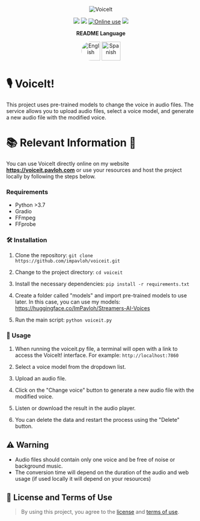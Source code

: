 <div align="center">
  
![VoiceIt](https://i.imgur.com/DendqCA.png)
  
<a href="https://github.com/ImPavloh/VoiceIt" target="_blank"><img src="https://img.shields.io/github/license/impavloh/voiceit?style=for-the-badge&logo=github&logoColor=white"></a>
<a href="https://twitter.com/ImPavloh" target="_blank"><img src="https://img.shields.io/badge/Follow-%231DA1F2.svg?style=for-the-badge&logo=twitter&logoColor=white"></a>
<a href="https://voiceit.pavloh.com" target="_blank"><img alt="Online use" src="https://img.shields.io/badge/WEBSITE-401769?style=for-the-badge&logo=react&logoColor=white"></a>
<a href="https://huggingface.co/spaces/ImPavloh/voiceit/tree/main" target="_blank"><img src="https://img.shields.io/badge/HuggingFace-%23E06011.svg?style=for-the-badge"></a>

<p><strong>README Language</strong></p>
<a href="README.md"><img alt="English" src="https://unpkg.com/language-icons/icons/en.svg" width="50px" style="border-top-left-radius: 25px; border-bottom-left-radius: 25px;"></a>
<a href="README_es.md"><img alt="Spanish" src="https://unpkg.com/language-icons/icons/es.svg" width="50px"></a>

</div>

# 🎙️ VoiceIt!

This project uses pre-trained models to change the voice in audio files. The service allows you to upload audio files, select a voice model, and generate a new audio file with the modified voice.

# 📚 Relevant Information 🚀

You can use VoiceIt directly online on my website **https://voiceit.pavloh.com** or use your resources and host the project locally by following the steps below.

### Requirements

- Python >3.7
- Gradio
- FFmpeg
- FFprobe

### 🛠️ Installation

1. Clone the repository:
`git clone https://github.com/impavloh/voiceit.git`

2. Change to the project directory:
`cd voiceit`

3. Install the necessary dependencies:
`pip install -r requirements.txt`

4. Create a folder called "models" and import pre-trained models to use later. In this case, you can use my models: 
https://huggingface.co/ImPavloh/Streamers-AI-Voices

5. Run the main script:
`python voiceit.py`

### 📝 Usage

1. When running the voiceit.py file, a terminal will open with a link to access the VoiceIt! interface. For example: `http://localhost:7860`

2. Select a voice model from the dropdown list.

3. Upload an audio file.

4. Click on the "Change voice" button to generate a new audio file with the modified voice.

5. Listen or download the result in the audio player.

6. You can delete the data and restart the process using the "Delete" button.

## ⚠️ Warning

- Audio files should contain only one voice and be free of noise or background music.
- The conversion time will depend on the duration of the audio and web usage (if used locally it will depend on your resources)

## 📝 License and Terms of Use

> By using this project, you agree to the [license](https://raw.githubusercontent.com/ImPavloh/VoiceIt/main/LICENSE) and [terms of use](https://raw.githubusercontent.com/ImPavloh/VoiceIt/main/TERMINOS_DE_USO.txt).
